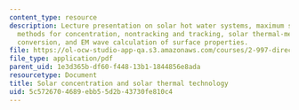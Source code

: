 ```yaml
---
content_type: resource
description: Lecture presentation on solar hot water systems, maximum solar concentration,
  methods for concentration, nontracking and tracking, solar thermal-mechanical energy
  conversion, and EM wave calculation of surface properties.
file: https://ol-ocw-studio-app-qa.s3.amazonaws.com/courses/2-997-direct-solar-thermal-to-electrical-energy-conversion-technologies-fall-2009/5c5726704689ebb55d2b43730fe810c4_MIT2_997F09_lec09.pdf
file_type: application/pdf
parent_uid: 1e3d365b-df60-f448-13b1-1844856e8ada
resourcetype: Document
title: Solar concentration and solar thermal technology
uid: 5c572670-4689-ebb5-5d2b-43730fe810c4
---
```

